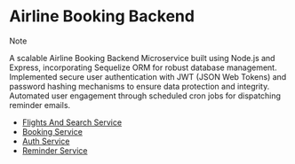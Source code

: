 # Airline Booking Backend

> [!NOTE]
> A scalable Airline Booking Backend Microservice built using Node.js and Express, incorporating Sequelize ORM for robust database management.
> Implemented secure user authentication with JWT (JSON Web Tokens) and password hashing mechanisms to ensure data protection and integrity.
> Automated user engagement through scheduled cron jobs for dispatching reminder emails.

- [Flights And Search Service](https://github.com/imsidharthsurya/FlightsAndSearchService)
- [Booking Service](https://github.com/imsidharthsurya/booking-service)
- [Auth Service](https://github.com/imsidharthsurya/Auth_Service)
- [Reminder Service](https://github.com/imsidharthsurya/reminder-service)